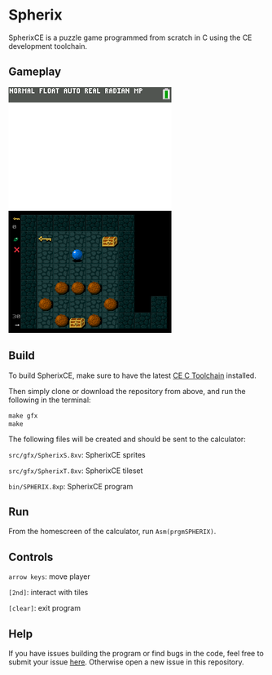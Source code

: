 # Spherix
SpherixCE is a puzzle game programmed from scratch in C using the CE development toolchain.

## Gameplay
![Screenshot](https://raw.githubusercontent.com/kaluw/spherixce/master/extra/Level_1.gif)
![Screenshot](https://raw.githubusercontent.com/kaluw/spherixce/master/extra/Level_69.gif)

## Build
To build SpherixCE, make sure to have the latest [CE C Toolchain](https://github.com/CE-Programming/toolchain/releases/latest) installed.

Then simply clone or download the repository from above, and run the following in the terminal:

    make gfx
    make

The following files will be created and should be sent to the calculator:

   `src/gfx/SpherixS.8xv`: SpherixCE sprites

   `src/gfx/SpherixT.8xv`: SpherixCE tileset

   `bin/SPHERIX.8xp`: SpherixCE program
   
## Run
From the homescreen of the calculator, run ```Asm(prgmSPHERIX)```.

## Controls

   `arrow keys`: move player

   `[2nd]`: interact with tiles
   
   `[clear]`: exit program
   
## Help
If you have issues building the program or find bugs in the code, feel free to submit your issue [here](https://www.cemetech.net/forum/viewtopic.php?p=290460#290460). Otherwise open a new issue in this repository.
